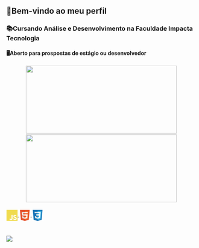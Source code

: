 ## 🤗Bem-vindo ao meu perfil

### 📚Cursando Análise e Desenvolvimento na Faculdade Impacta Tecnologia
#### 🖥Aberto para prospostas de estágio ou desenvolvedor


<div align="center">
  <a href="https://github.com/matheusbalbino1">
  <img height="180em" width="400em" src="https://github-readme-stats.vercel.app/api?username=matheusbalbino1&show_icons=true&theme=dracula&include_all_commits=true&count_private=true"/>
  <img height="180em" width="400em" src="https://github-readme-stats.vercel.app/api/top-langs/?username=matheusbalbino1&layout=compact&langs_count=7&theme=dracula"/>
</div>
<div style="display: inline_block"><br>
  <img align="center" alt="Js" height="30" width="30" src="https://raw.githubusercontent.com/devicons/devicon/master/icons/javascript/javascript-plain.svg">
  <img align="center" alt="HTML" height="30" width="30" src="https://raw.githubusercontent.com/devicons/devicon/master/icons/html5/html5-original.svg">
  <img align="center" alt="CSS" height="30" width="30" src="https://raw.githubusercontent.com/devicons/devicon/master/icons/css3/css3-original.svg">
</div>
  
#
 <div> 
  <a href="https://www.linkedin.com/in/matheus-balbino-de-oliveira-4a2456195/" target="_blank" ><img src="https://img.shields.io/badge/-LinkedIn-%230077B5?style=for-the-badge&logo=linkedin&logoColor=white" target="_blank"></a> 
</div>

